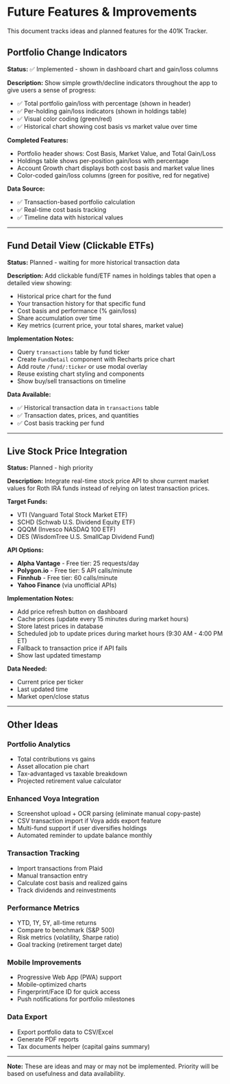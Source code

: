 # Future Features & Improvements

This document tracks ideas and planned features for the 401K Tracker.

## Portfolio Change Indicators

**Status:** ✅ Implemented - shown in dashboard chart and gain/loss columns

**Description:**
Show simple growth/decline indicators throughout the app to give users a sense of progress:
- ✅ Total portfolio gain/loss with percentage (shown in header)
- ✅ Per-holding gain/loss indicators (shown in holdings table)
- ✅ Visual color coding (green/red)
- ✅ Historical chart showing cost basis vs market value over time

**Completed Features:**
- Portfolio header shows: Cost Basis, Market Value, and Total Gain/Loss
- Holdings table shows per-position gain/loss with percentage
- Account Growth chart displays both cost basis and market value lines
- Color-coded gain/loss columns (green for positive, red for negative)

**Data Source:**
- ✅ Transaction-based portfolio calculation
- ✅ Real-time cost basis tracking
- ✅ Timeline data with historical values

---

## Fund Detail View (Clickable ETFs)

**Status:** Planned - waiting for more historical transaction data

**Description:**
Add clickable fund/ETF names in holdings tables that open a detailed view showing:
- Historical price chart for the fund
- Your transaction history for that specific fund
- Cost basis and performance (% gain/loss)
- Share accumulation over time
- Key metrics (current price, your total shares, market value)

**Implementation Notes:**
- Query `transactions` table by fund ticker
- Create `FundDetail` component with Recharts price chart
- Add route `/fund/:ticker` or use modal overlay
- Reuse existing chart styling and components
- Show buy/sell transactions on timeline

**Data Available:**
- ✅ Historical transaction data in `transactions` table
- ✅ Transaction dates, prices, and quantities
- ✅ Cost basis tracking per fund

---

## Live Stock Price Integration

**Status:** Planned - high priority

**Description:**
Integrate real-time stock price API to show current market values for Roth IRA funds instead of relying on latest transaction prices.

**Target Funds:**
- VTI (Vanguard Total Stock Market ETF)
- SCHD (Schwab U.S. Dividend Equity ETF)
- QQQM (Invesco NASDAQ 100 ETF)
- DES (WisdomTree U.S. SmallCap Dividend Fund)

**API Options:**
- **Alpha Vantage** - Free tier: 25 requests/day
- **Polygon.io** - Free tier: 5 API calls/minute
- **Finnhub** - Free tier: 60 calls/minute
- **Yahoo Finance** (via unofficial APIs)

**Implementation Notes:**
- Add price refresh button on dashboard
- Cache prices (update every 15 minutes during market hours)
- Store latest prices in database
- Scheduled job to update prices during market hours (9:30 AM - 4:00 PM ET)
- Fallback to transaction price if API fails
- Show last updated timestamp

**Data Needed:**
- Current price per ticker
- Last updated time
- Market open/close status

---

## Other Ideas

### Portfolio Analytics
- Total contributions vs gains
- Asset allocation pie chart
- Tax-advantaged vs taxable breakdown
- Projected retirement value calculator

### Enhanced Voya Integration
- Screenshot upload + OCR parsing (eliminate manual copy-paste)
- CSV transaction import if Voya adds export feature
- Multi-fund support if user diversifies holdings
- Automated reminder to update balance monthly

### Transaction Tracking
- Import transactions from Plaid
- Manual transaction entry
- Calculate cost basis and realized gains
- Track dividends and reinvestments

### Performance Metrics
- YTD, 1Y, 5Y, all-time returns
- Compare to benchmark (S&P 500)
- Risk metrics (volatility, Sharpe ratio)
- Goal tracking (retirement target date)

### Mobile Improvements
- Progressive Web App (PWA) support
- Mobile-optimized charts
- Fingerprint/Face ID for quick access
- Push notifications for portfolio milestones

### Data Export
- Export portfolio data to CSV/Excel
- Generate PDF reports
- Tax documents helper (capital gains summary)

---

**Note:** These are ideas and may or may not be implemented. Priority will be based on usefulness and data availability.
